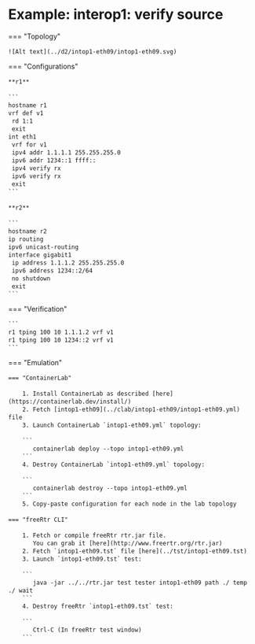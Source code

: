 # Example: interop1: verify source

=== "Topology"

    ![Alt text](../d2/intop1-eth09/intop1-eth09.svg)

=== "Configurations"

    **r1**

    ```
    hostname r1
    vrf def v1
     rd 1:1
     exit
    int eth1
     vrf for v1
     ipv4 addr 1.1.1.1 255.255.255.0
     ipv6 addr 1234::1 ffff::
     ipv4 verify rx
     ipv6 verify rx
     exit
    ```

    **r2**

    ```
    hostname r2
    ip routing
    ipv6 unicast-routing
    interface gigabit1
     ip address 1.1.1.2 255.255.255.0
     ipv6 address 1234::2/64
     no shutdown
     exit
    ```

=== "Verification"

    ```
    r1 tping 100 10 1.1.1.2 vrf v1
    r1 tping 100 10 1234::2 vrf v1
    ```

=== "Emulation"

    === "ContainerLab"

        1. Install ContainerLab as described [here](https://containerlab.dev/install/)  
        2. Fetch [intop1-eth09](../clab/intop1-eth09/intop1-eth09.yml) file  
        3. Launch ContainerLab `intop1-eth09.yml` topology:  

        ```
           containerlab deploy --topo intop1-eth09.yml  
        ```
        4. Destroy ContainerLab `intop1-eth09.yml` topology:  

        ```
           containerlab destroy --topo intop1-eth09.yml  
        ```
        5. Copy-paste configuration for each node in the lab topology

    === "freeRtr CLI"

        1. Fetch or compile freeRtr rtr.jar file.  
           You can grab it [here](http://www.freertr.org/rtr.jar)  
        2. Fetch `intop1-eth09.tst` file [here](../tst/intop1-eth09.tst)  
        3. Launch `intop1-eth09.tst` test:  

        ```
           java -jar ../../rtr.jar test tester intop1-eth09 path ./ temp ./ wait
        ```
        4. Destroy freeRtr `intop1-eth09.tst` test:  

        ```
           Ctrl-C (In freeRtr test window)
        ```

